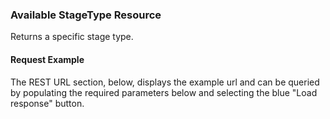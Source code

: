 ### Available StageType Resource
Returns a specific  stage type.
#### Request Example
The REST URL section, below, displays the example url and can be queried by populating the required parameters below and selecting the blue "Load response" button.

